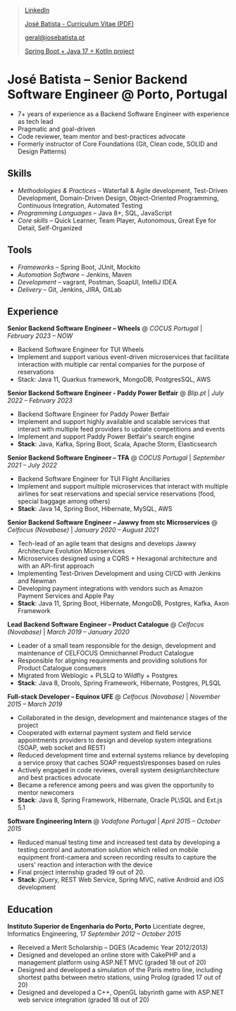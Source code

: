 > [LinkedIn](https://www.linkedin.com/in/joserbatista/en/)
>
> [José Batista - Curriculum Vitae (PDF)](https://github.com/joserbatista/cv/blob/master/JB_CV_LIVE.pdf)
>
> [geral@josebatista.pt](mailto:geral@josebatista.pt)
>
> [Spring Boot + Java 17 + Kotlin project](https://github.com/joserbatista/expman-microservices)
> 
# José Batista &ndash; Senior Backend Software Engineer @ Porto, Portugal
-	7+ years of experience as a Backend Software Engineer with experience as tech lead
- Pragmatic and goal-driven
- Code reviewer, team mentor and best-practices advocate
- Formerly instructor of Core Foundations (Git, Clean code, SOLID and Design Patterns)


## Skills
- *Methodologies & Practices* &ndash; Waterfall & Agile development, Test-Driven Development, Domain-Driven Design, Object-Oriented Programming, Continuous Integration, Automated Testing
- *Programming Languages* &ndash; Java 8+, SQL, JavaScript
- *Core skills* &ndash; Quick Learner, Team Player, Autonomous, Great Eye for Detail, Self-Organized

## Tools
- *Frameworks* &ndash; Spring Boot, JUnit, Mockito
- *Automation Software* &ndash; Jenkins, Maven
- *Development* &ndash; vagrant, Postman, SoapUI, IntelliJ IDEA
- *Delivery* &ndash; Git, Jenkins, JIRA, GitLab

## Experience
**Senior Backend Software Engineer – Wheels** 
@ *COCUS Portugal* | *February 2023 – NOW* 
- Backend Software Engineer for TUI Wheels
- Implement and support various event-driven microservices that facilitate interaction with multiple car rental companies for the purpose of reservations
- Stack: Java 11, Quarkus framework, MongoDB, PostgresSQL, AWS

**Senior Backend Software Engineer - Paddy Power Betfair** 
@ *Blip.pt* | *July 2022 – February 2023* 
- Backend Software Engineer for Paddy Power Betfair
- Implement and support highly available and scalable services that interact with multiple feed providers to update competitions and events
- Implement and support Paddy Power Betfair's search engine
- **Stack**: Java, Kafka, Spring Boot, Scala, Apache Storm, Elasticsearch

**Senior Backend Software Engineer – TFA** 
@ *COCUS Portugal* | *September 2021 – July 2022* 
- Backend Software Engineer for TUI Flight Ancillaries
- Implement and support multiple microservices that interact with multiple airlines for seat reservations and special service reservations (food, special baggage among others)
- **Stack**: Java 14, Spring Boot, Hibernate, MySQL, AWS

**Senior Backend Software Engineer – Jawwy from stc Microservices** 
@ *Celfocus (Novabase)* | *January 2020 – August 2021* 
- Tech-lead of an agile team that designs and develops Jawwy Architecture Evolution Microservices
- Microservices designed using a CQRS + Hexagonal architecture and with an API-first approach
- Implementing Test-Driven Development and using CI/CD with Jenkins and Newman
- Developing payment integrations with vendors such as Amazon Payment Services and Apple Pay
- **Stack**: Java 11, Spring Boot, Hibernate, MongoDB, Postgres, Kafka, Axon Framework

**Lead Backend Software Engineer – Product Catalogue** 
@ *Celfocus (Novabase)* | *March 2019 – January 2020* 
- Leader of a small team responsible for the design, development and maintenance of CELFOCUS Omnichannel Product Catalogue
- Responsible for aligning requirements and providing solutions for Product Catalogue consumers
- Migrated from Weblogic + PLSLQ to Wildfly + Postgres
- **Stack**: Java 8, Drools, Spring Framework, Hibernate, Postgres, PLSQL

**Full-stack Developer  – Equinox UFE** 
@ *Celfocus (Novabase)* | *November 2015 – March 2019* 
- Collaborated in the design, development and maintenance stages of the project
- Cooperated with external payment system and field service appointments providers to design and develop system integrations (SOAP, web socket and REST)
- Reduced development time and external systems reliance by developing a service proxy that caches SOAP requests\responses based on rules
- Actively engaged in code reviews, overall system design\architecture and best practices advocate
- Became a reference among peers and was given the opportunity to mentor newcomers
- **Stack**: Java 8, Spring Framework, Hibernate, Oracle PL\SQL and Ext.js 5.1

**Software Engineering Intern** 
@ *Vodafone Portugal* | *April 2015 &ndash; October 2015* 
- Reduced manual testing time and increased test data by developing a testing control and automation solution which relied on mobile equipment front-camera and screen recording results to capture the users' reaction and interaction with the device
- Final project internship graded 19 out of 20. 
- **Stack**: jQuery, REST Web Service, Spring MVC, native Android and iOS development

## Education
**Instituto Superior de Engenharia do Porto, Porto** 
Licentiate degree, Informatics Engineering, 17
*September 2012 – October 2015* 
- Received a Merit Scholarship – DGES (Academic Year 2012/2013)
- Designed and developed an online store with CakePHP and a management platform using ASP.NET MVC (graded 18 out of 20)
- Designed and developed a simulation of the Paris metro line, including shortest paths between metro stations, using Prolog (graded 17 out of 20)
- Designed and developed a C++, OpenGL labyrinth game with ASP.NET web service integration (graded 18 out of 20)
